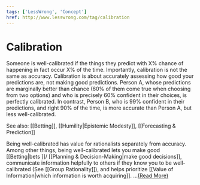 ```yaml
---
tags: ['LessWrong', 'Concept']
href: http://www.lesswrong.com/tag/calibration
---
```


# Calibration
Someone is well-calibrated if the things they predict with X% chance of happening in fact occur X% of the time. Importantly, calibration is not the same as accuracy. Calibration is about accurately assessing how good your predictions are, not making good predictions. Person A, whose predictions are marginally better than chance (60% of them come true when choosing from two options) and who is precisely 60% confident in their choices, is perfectly calibrated. In contrast, Person B, who is 99% confident in their predictions, and right 90% of the time, is more accurate than Person A, but less well-calibrated.

See also: [[Betting]], [[Humility|Epistemic Modesty]], [[Forecasting & Prediction]]

Being well-calibrated has value for rationalists separately from accuracy. Among other things, being well-calibrated lets you make good [[Betting|bets ]]/ [[Planning & Decision-Making|make good decisions]], communicate information helpfully to others if they know you to be well-calibrated (See [[Group Rationality]]), and helps prioritize [[Value of Information|which information is worth acquiring]]. ...[(Read More)]()

